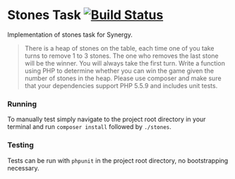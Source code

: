 # Stones Task [![Build Status](https://travis-ci.org/DanSorahan/Stones.svg?branch=master)](https://travis-ci.org/DanSorahan/Stones)

Implementation of stones task for Synergy.

> There is a heap of stones on the table, each time one of you take turns to remove 1 to 3 stones. The one who removes the last stone will be the winner. You will always take the first turn. Write a function using PHP to determine whether you can win the game given the number of stones in the heap. Please use composer and make sure that your dependencies support PHP 5.5.9 and includes unit tests.

### Running
To manually test simply navigate to the project root directory in your terminal and run `composer install` followed by `./stones`.

### Testing
Tests can be run with `phpunit` in the project root directory, no bootstrapping necessary.
